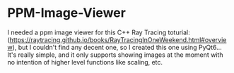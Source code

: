 # PPM-Image-Viewer
I needed a ppm image viewer for this C++ Ray Tracing toturial:
(https://raytracing.github.io/books/RayTracingInOneWeekend.html#overview), 
but I couldn't find any decent one, so I created this one using PyQt6...
It's really simple, and it only supports showing images at 
the moment with no intention of higher level functions like
scaling, etc.
